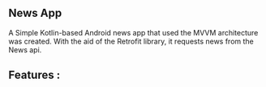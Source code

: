 ## News App
A Simple Kotlin-based Android news app that used the MVVM architecture was created. With the aid of the Retrofit library, it requests news from the News api.

## Features :
